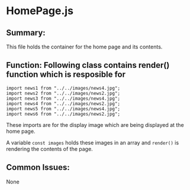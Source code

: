 # HomePage.js

## Summary: 
This file holds the container for the home page and its contents.

## Function: Following class contains render() function which is resposible for 
```
import news1 from "../../images/news4.jpg";
import news2 from "../../images/news2.jpg";
import news3 from "../../images/news4.jpg";
import news4 from "../../images/news2.jpg";
import news5 from "../../images/news4.jpg";
import news6 from "../../images/news2.jpg";
```
These imports are for the display image which are being displayed at the home page.

A variable `const images` holds these images in an array and `render()` is rendering the contents of the page.

## Common Issues: 
None
